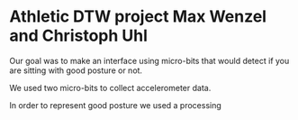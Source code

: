 # Athletic DTW project Max Wenzel and Christoph Uhl

Our goal was to make an interface using micro-bits that would detect if you are sitting with good posture or not.

We used two micro-bits to collect accelerometer data.

In order to represent good posture we used a processing 
